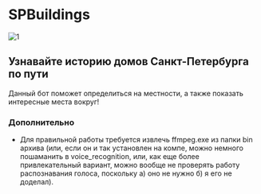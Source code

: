 # SPBuildings<br>
![1](img/logo.png)
<br>
## Узнавайте историю домов Санкт-Петербурга по пути
Данный бот поможет определиться на местности, а также показать интересные места вокруг!
### Дополнительно
* Для правильной работы требуется извлечь ffmpeg.exe из папки bin архива (или, если он и так установлен на компе, можно немного пошаманить в voice_recognition, или, как еще более привлекательный вариант, можно вообще не проверять работу распознавания голоса, поскольку а) оно не нужно б) я его не доделал).